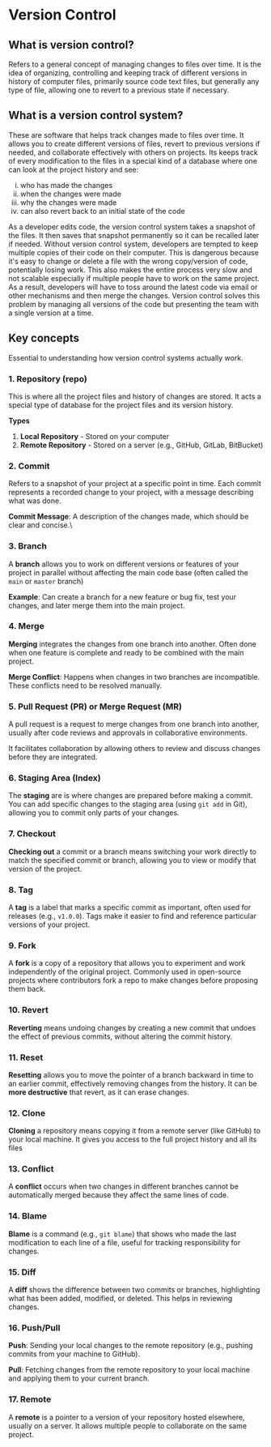 # Version Control
## What is version control?
Refers to a general concept of managing changes to files over time. It is the idea of organizing, controlling and keeping track of different versions in history of computer files, primarily source code text files, but generally any type of file, allowing one to revert to a previous state if necessary.
## What is a version control system?
These are software that helps track changes made to files over time. It allows you to create different versions of files, revert to previous versions if needed, and collaborate effectively with others on projects. 
Its keeps track of every modification to the files in a special kind of a database where one can look at the project history and see:
<ol type='i'>
	<li> who has made the changes </li>
	<li> when the changes were made </li>
	<li> why the changes were made </li>
	<li> can also revert back to an initial state of the code </li>
</ol>
As a developer edits code, the version control system takes a snapshot of the files. It then saves that snapshot permanently so it can be recalled later if needed.
Without version control system, developers are tempted to keep multiple copies of their code on their computer. This is dangerous because it's easy to change or delete a file with the wrong copy/version of code, potentially losing work. This also makes the entire process very slow and not scalable especially if multiple people have to work on the same project.
As a result, developers will have to toss around the latest code via email or other mechanisms and then merge the changes. Version control solves this problem by managing all versions of the code but presenting the team with a single version at a time.

## Key concepts
Essential to understanding how version control systems actually work.
### 1. Repository (repo)
This is where all the project files and history of changes are stored. It acts a special type of database for the project files and its version history.

**Types**
1. **Local Repository** - Stored on your computer
2. **Remote Repository** - Stored on a server (e.g., GitHub, GitLab, BitBucket) 
### 2. **Commit**
Refers to a snapshot of your project at a specific point in time. Each commit represents a recorded change to your project, with a message describing what was done.

**Commit Message**: A description of the changes made, which should be clear and concise.\

### 3. Branch
A **branch** allows you to work on different versions or features of your project in parallel without affecting the main code base (often called the `main` or `master` branch)

**Example**: Can create a branch for a new feature or bug fix, test your changes, and later merge them into the main project.

### 4. Merge
**Merging** integrates the changes from one branch into another. Often done when one feature is complete and ready to be combined with the main project.

**Merge Conflict**: Happens when changes in two branches are incompatible. These conflicts need to be resolved manually.

### 5. Pull Request (PR) or Merge Request (MR)
A pull request is a request to merge changes from one branch into another, usually after code reviews and approvals in collaborative environments.

It facilitates collaboration by allowing others to review and discuss changes before they are integrated.

### 6. Staging Area (Index)
The **staging** are is where changes are prepared before making a commit. You can add specific changes to the staging area (using `git add` in Git), allowing you to commit only parts of your changes.

### 7. Checkout
**Checking out** a commit or a branch means switching your work directly to match the specified commit or branch, allowing you to view or modify that version of the project.

### 8. Tag
A **tag** is a label that marks a specific commit as important, often used for releases (e.g., `v1.0.0`). Tags make it easier to find and reference particular versions of your project.

### 9. Fork 
A **fork** is a copy of a repository that allows you to experiment and work independently of the original project. Commonly used in open-source projects where contributors fork a repo to make changes before proposing them back.

### 10. Revert
**Reverting** means undoing changes by creating a new commit that undoes the effect of previous commits, without altering the commit history.

### 11. Reset
**Resetting** allows you to move the pointer of a branch backward in time to an earlier commit, effectively removing changes from the history. It can be **more destructive** that revert, as it can erase changes.

### 12. Clone
**Cloning** a repository means copying it from a remote server (like GitHub) to your local machine. It gives you access to the full project history and all its files

### 13. Conflict
A **conflict** occurs when two changes in different branches cannot be automatically merged because they affect the same lines of code. 

### 14. Blame
**Blame** is a command (e.g., `git blame`) that shows who made the last modification to each line of a file, useful for tracking responsibility for changes.

### 15. Diff
A **diff** shows the difference between two commits or branches, highlighting what has been added, modified, or deleted. This helps in reviewing changes.

### 16. Push/Pull
**Push**: Sending your local changes to the remote repository (e.g., pushing commits from your machine to GitHub).

**Pull**: Fetching changes from the remote repository to your local machine and applying them to your current branch.

### 17. Remote
A **remote** is a pointer to a version of your repository hosted elsewhere, usually on a server. It allows multiple people to collaborate on the same project.